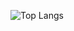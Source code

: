 ![Top Langs](https://github-readme-stats-mu-sandy-94.vercel.app/api/top-langs/?username=MylonasDimitris&langs_count=8)
